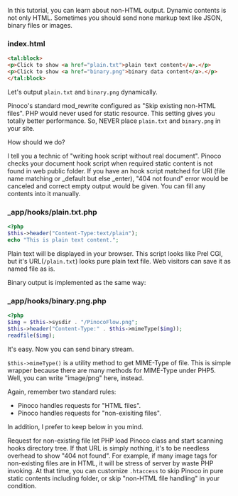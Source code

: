 In this tutorial, you can learn about non-HTML output. Dynamic contents is not only HTML. Sometimes you should send none markup text like JSON, binary files or images.

### index.html

```html
<tal:block>
<p>Click to show <a href="plain.txt">plain text content</a>.</p>
<p>Click to show <a href="binary.png">binary data content</a>.</p>
</tal:block>
```

Let's output `plain.txt` and `binary.png` dynamically.

Pinoco's standard mod_rewrite configured as "Skip existing non-HTML files". PHP would never used for static resource. This setting gives you totally better performance. So, NEVER place `plain.txt` and `binary.png` in your site. 

How should we do?

I tell you a technic of "writing hook script without real document". Pinoco checks your document hook script when required static content is not found in web public folder. If you have an hook script matched for URI (file name matching or _default but else _enter), "404 not found" error would be canceled and correct empty output would be given. You can fill any contents into it manually.
 
### _app/hooks/plain.txt.php

```php
<?php
$this->header("Content-Type:text/plain");
echo "This is plain text content.";
```

Plain text will be displayed in your browser. This script looks like Prel CGI, but it's URL(`/plain.txt`) looks pure plain text file. Web visitors can save it as named file as is.

Binary output is implemented as the same way:

### _app/hooks/binary.png.php

```php
<?php
$img = $this->sysdir . "/PinocoFlow.png";
$this->header("Content-Type:" . $this->mimeType($img));
readfile($img);
```
It's easy. Now you can send binary stream.

`$this->mimeType()` is a utility method to get MIME-Type of file. This is simple wrapper because there are many methods for MIME-Type under PHP5. Well, you can write "image/png" here, instead.


Again, remember two standard rules: 

* Pinoco handles requests for "HTML files".
* Pinoco handles requests for "non-exisiting files".

In addition, I prefer to keep  below in you mind.

Request for non-existing file let PHP load Pinoco class and start scanning hooks directory tree. If that URL is simply nothing, it's to be needless overhead to show "404 not found". For example, if many image tags for non-existing files are in HTML, it will be stress of server by waste PHP invoking. At that time, you can customize `.htaccess` to skip Pinoco in pure static contents including folder, or skip "non-HTML file handling" in your condition.
